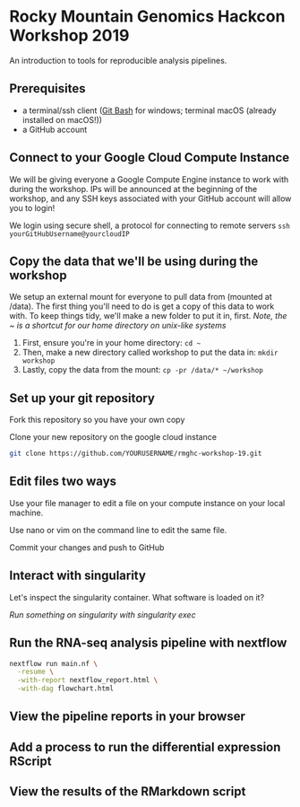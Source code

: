 # Rocky Mountain Genomics Hackcon Workshop 2019

An introduction to tools for reproducible analysis pipelines.

## Prerequisites
- a terminal/ssh client ([Git Bash](https://gitforwindows.org/) for windows; terminal macOS (already installed on macOS!))
- a GitHub account

## Connect to your Google Cloud Compute Instance
We will be giving everyone a Google Compute Engine instance to work with during the workshop.  IPs will be announced at the beginning of the workshop, and any SSH keys associated with your GitHub account will allow you to login!

We login using secure shell, a protocol for connecting to remote servers `ssh yourGitHubUsername@yourcloudIP`


## Copy the data that we'll be using during the workshop
We setup an external mount for everyone to pull data from (mounted at /data).  The first thing you'll need to do is get a copy of this data to work with.  To keep things tidy, we'll make a new folder to put it in, first. *Note, the ~ is a shortcut for our home directory on unix-like systems*
1. First, ensure you're in your home directory: `cd ~`
2. Then, make a new directory called workshop to put the data in: `mkdir workshop`
3. Lastly, copy the data from the mount: `cp -pr /data/* ~/workshop`

## Set up your git repository

Fork this repository so you have your own copy

Clone your new repository on the google cloud instance
```bash
git clone https://github.com/YOURUSERNAME/rmghc-workshop-19.git
```


## Edit files two ways

Use your file manager to edit a file on your compute instance on your local machine.

Use nano or vim on the command line to edit the same file. 

Commit your changes and push to GitHub

## Interact with singularity

Let's inspect the singularity container. What software is loaded on it?

*Run something on singularity with singularity exec*

## Run the RNA-seq analysis pipeline with nextflow

```bash
nextflow run main.nf \
  -resume \
  -with-report nextflow_report.html \
  -with-dag flowchart.html
```

## View the pipeline reports in your browser

## Add a process to run the differential expression RScript

## View the results of the RMarkdown script
